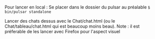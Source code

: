 Pour lancer en local :
  Se placer dans le dossier du pulsar au préalable
  `$ bin/pulsar standalone`

  Lancer des chats dessus avec le Chat/chat.html (ou le Chat/tableau/chat.html qui est beaucoup moins beau).
  Note : il est préferable de les lancer avec Firefox pour l'aspect visuel
